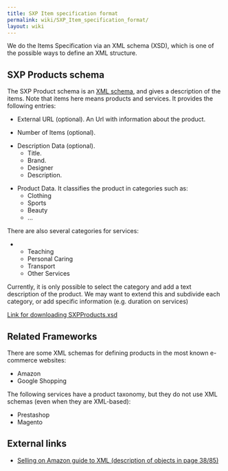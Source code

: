 ```yaml
---
title: SXP Item specification format
permalink: wiki/SXP_Item_specification_format/
layout: wiki
---
```


We do the Items Specification via an XML schema (XSD), which is one of
the possible ways to define an XML structure.

SXP Products schema
-------------------

The SXP Product schema is an [XML schema](/wiki/XML_schema "wikilink"), and
gives a description of the items. Note that items here means products
and services. It provides the following entries:

-   External URL (optional). An Url with information about the product.

<!-- -->

-   Number of Items (optional).

<!-- -->

-   Description Data (optional).
    -   Title.
    -   Brand.
    -   Designer
    -   Description.

<!-- -->

-   Product Data. It classifies the product in categories such as:
    -   Clothing
    -   Sports
    -   Beauty
    -   ...

There are also several categories for services:

-   -   Teaching
    -   Personal Caring
    -   Transport
    -   Other Services

Currently, it is only possible to select the category and add a text
description of the product. We may want to extend this and subdivide
each category, or add specific information (e.g. duration on services)

[Link for downloading
SXPProducts.xsd](https://docs.google.com/file/d/0B4JKZAq0izyxZTVickJ2MDM5VDQ/edit?usp=sharing)

Related Frameworks
------------------

There are some XML schemas for defining products in the most known
e-commerce websites:

-   Amazon
-   Google Shopping

The following services have a product taxonomy, but they do not use XML
schemas (even when they are XML-based):

-   Prestashop
-   Magento

External links
--------------

-   [Selling on Amazon guide to XML (description of objects in
    page 38/85)](https://images-na.ssl-images-amazon.com/images/G/01/rainier/help/XML_Documentation_Intl.pdf)

